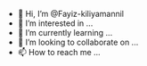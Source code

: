 - 👋 Hi, I’m @Fayiz-kiliyamannil
- 👀 I’m interested in ...
- 🌱 I’m currently learning ...
- 💞️ I’m looking to collaborate on ...
- 📫 How to reach me ...

<!---
Fayiz-kiliyamannil/Fayiz-kiliyamannil is a ✨ special ✨ repository because its `README.md` (this file) appears on your GitHub profile.
You can click the Preview link to take a look at your changes.
--->

